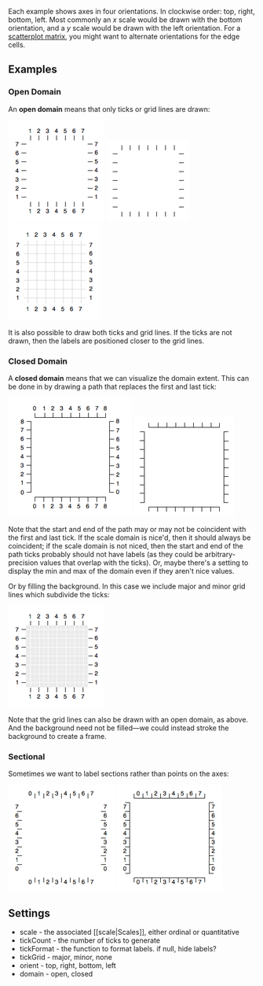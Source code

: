 Each example shows axes in four orientations. In clockwise order: top, right, bottom, left. Most commonly an *x* scale would be drawn with the bottom orientation, and a *y* scale would be drawn with the left orientation. For a [scatterplot matrix](http://vis.stanford.edu/protovis/ex/flowers.html), you might want to alternate orientations for the edge cells.

## Examples

### Open Domain

An **open domain** means that only ticks or grid lines are drawn:

![axes-open-labels](axes-open-labels.png)
![axes-open](axes-open.png)
![axes-open-major-labels](axes-open-major-labels.png)

It is also possible to draw both ticks and grid lines. If the ticks are not drawn, then the labels are positioned closer to the grid lines.

### Closed Domain

A **closed domain** means that we can visualize the domain extent. This can be done in by drawing a path that replaces the first and last tick:

![axes-closed-labels](axes-closed-labels.png)
![axes-closed](axes-closed.png)

Note that the start and end of the path may or may not be coincident with the first and last tick. If the scale domain is nice'd, then it should always be coincident; if the scale domain is not niced, then the start and end of the path ticks probably should not have labels (as they could be arbitrary-precision values that overlap with the ticks). Or, maybe there's a setting to display the min and max of the domain even if they aren't nice values.

Or by filling the background. In this case we include major and minor grid lines which subdivide the ticks:

![axes-open-minor-labels](axes-open-minor-labels.png)

Note that the grid lines can also be drawn with an open domain, as above. And the background need not be filled—we could instead stroke the background to create a frame.

### Sectional

Sometimes we want to label sections rather than points on the axes:

![axes-open-region-labels](axes-open-region-labels.png)
![axes-closed-region-labels](axes-closed-region-labels.png)

## Settings

* scale - the associated [[scale|Scales]], either ordinal or quantitative
* tickCount - the number of ticks to generate
* tickFormat - the function to format labels. if null, hide labels?
* tickGrid - major, minor, none
* orient - top, right, bottom, left
* domain - open, closed
